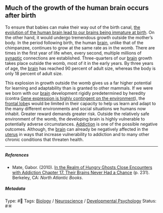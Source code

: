 ## Much of the growth of the human brain occurs after birth

To ensure that babies can make their way out of the birth canal, [the evolution of the human brain lead to our brains being immature at birth](The%20evolution%20of%20the%20human%20brain%20lead%20to%20our%20brains%20being%20immature%20at%20birth.md). On the other hand, it would undergo tremendous growth outside the mother’s body. In the period following birth, the human [brain](Brain.md), unlike that of the chimpanzee, continues to grow at the same rate as in the womb. There are times in the first year of life when, every second, multiple millions of [synaptic](Synapse.md) connections are established. Three-quarters of our [brain](Brain.md) growth takes place outside the womb, most of it in the early years. By three years of age, the [brain](Brain.md) has reached 90 percent of adult size, whereas the body is only 18 percent of adult size. 

This explosion in growth outside the womb gives us a far higher potential for learning and adaptability than is granted to other mammals. If we were we born with our [brain](Brain.md) development rigidly predetermined by heredity (contra [Gene expression is highly contingent on the environment](Gene%20expression%20is%20highly%20contingent%20on%20the%20environment.md)), the [frontal lobe](Frontal%20lobe.md)s would be limited in their capacity to help us learn and adapt to the many different environments and social situations we humans now inhabit. Greater reward demands greater risk. Outside the relatively safe environment of the womb, the developing brain is highly vulnerable to potentially adverse circumstances. [Addiction](Addiction.md) is one of the possible negative outcomes. Although, the [brain](Brain.md) can already be negatively affected in the [uterus]() in ways that increase vulnerability to addiction and to many other chronic conditions that threaten health.

---

##### References

* Mate, Gabor. (2010). [In the Realm of Hungry Ghosts Close Encounters with Addiction Chapter 17. Their Brains Never Had a Chance](In%20the%20Realm%20of%20Hungry%20Ghosts%20Close%20Encounters%20with%20Addiction%20Chapter%2017.%20Their%20Brains%20Never%20Had%20a%20Chance.md) (p. 231). Berkeley, CA: *North Atlantic Books*.

##### Metadata

Type: #🔴 
Tags: [Biology]() / [Neuroscience](Neuroscience.md) / [Developmental Psychology](Developmental%20Psychology.md) 
Status: #☀️ 
